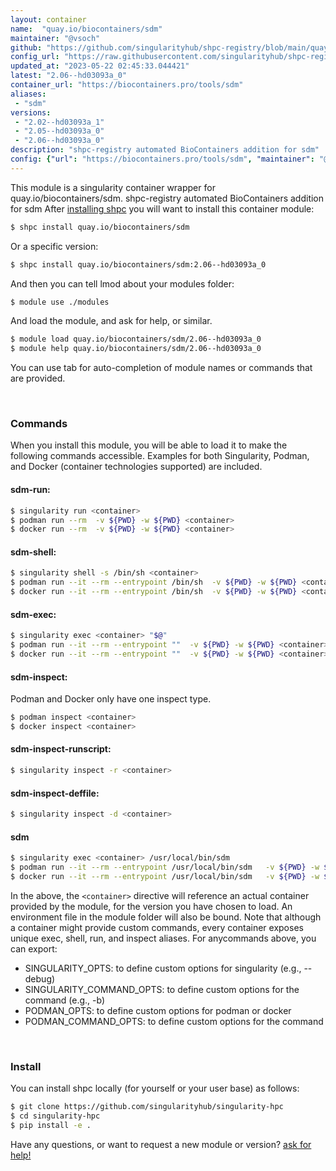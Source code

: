 ```yaml
---
layout: container
name:  "quay.io/biocontainers/sdm"
maintainer: "@vsoch"
github: "https://github.com/singularityhub/shpc-registry/blob/main/quay.io/biocontainers/sdm/container.yaml"
config_url: "https://raw.githubusercontent.com/singularityhub/shpc-registry/main/quay.io/biocontainers/sdm/container.yaml"
updated_at: "2023-05-22 02:45:33.044421"
latest: "2.06--hd03093a_0"
container_url: "https://biocontainers.pro/tools/sdm"
aliases:
 - "sdm"
versions:
 - "2.02--hd03093a_1"
 - "2.05--hd03093a_0"
 - "2.06--hd03093a_0"
description: "shpc-registry automated BioContainers addition for sdm"
config: {"url": "https://biocontainers.pro/tools/sdm", "maintainer": "@vsoch", "description": "shpc-registry automated BioContainers addition for sdm", "latest": {"2.06--hd03093a_0": "sha256:d9351b5c4555a87da0a8e0a3aa12e74986b5b77831eeb23d685e3f6d400d721d"}, "tags": {"2.02--hd03093a_1": "sha256:0db36867d5ebc88fedb13104f0cd5fe18c7a4c03d0ee8ea02b6c014c6bb47743", "2.05--hd03093a_0": "sha256:b5c541c136474e94901c2ab190aeb606c92ac93382a9a0e035845cd54c326c36", "2.06--hd03093a_0": "sha256:d9351b5c4555a87da0a8e0a3aa12e74986b5b77831eeb23d685e3f6d400d721d"}, "docker": "quay.io/biocontainers/sdm", "aliases": {"sdm": "/usr/local/bin/sdm"}}
---
```


This module is a singularity container wrapper for quay.io/biocontainers/sdm.
shpc-registry automated BioContainers addition for sdm
After [installing shpc](#install) you will want to install this container module:


```bash
$ shpc install quay.io/biocontainers/sdm
```

Or a specific version:

```bash
$ shpc install quay.io/biocontainers/sdm:2.06--hd03093a_0
```

And then you can tell lmod about your modules folder:

```bash
$ module use ./modules
```

And load the module, and ask for help, or similar.

```bash
$ module load quay.io/biocontainers/sdm/2.06--hd03093a_0
$ module help quay.io/biocontainers/sdm/2.06--hd03093a_0
```

You can use tab for auto-completion of module names or commands that are provided.

<br>

### Commands

When you install this module, you will be able to load it to make the following commands accessible.
Examples for both Singularity, Podman, and Docker (container technologies supported) are included.

#### sdm-run:

```bash
$ singularity run <container>
$ podman run --rm  -v ${PWD} -w ${PWD} <container>
$ docker run --rm  -v ${PWD} -w ${PWD} <container>
```

#### sdm-shell:

```bash
$ singularity shell -s /bin/sh <container>
$ podman run --it --rm --entrypoint /bin/sh  -v ${PWD} -w ${PWD} <container>
$ docker run --it --rm --entrypoint /bin/sh  -v ${PWD} -w ${PWD} <container>
```

#### sdm-exec:

```bash
$ singularity exec <container> "$@"
$ podman run --it --rm --entrypoint ""  -v ${PWD} -w ${PWD} <container> "$@"
$ docker run --it --rm --entrypoint ""  -v ${PWD} -w ${PWD} <container> "$@"
```

#### sdm-inspect:

Podman and Docker only have one inspect type.

```bash
$ podman inspect <container>
$ docker inspect <container>
```

#### sdm-inspect-runscript:

```bash
$ singularity inspect -r <container>
```

#### sdm-inspect-deffile:

```bash
$ singularity inspect -d <container>
```


#### sdm

```bash
$ singularity exec <container> /usr/local/bin/sdm
$ podman run --it --rm --entrypoint /usr/local/bin/sdm   -v ${PWD} -w ${PWD} <container> -c " $@"
$ docker run --it --rm --entrypoint /usr/local/bin/sdm   -v ${PWD} -w ${PWD} <container> -c " $@"
```



In the above, the `<container>` directive will reference an actual container provided
by the module, for the version you have chosen to load. An environment file in the
module folder will also be bound. Note that although a container
might provide custom commands, every container exposes unique exec, shell, run, and
inspect aliases. For anycommands above, you can export:

 - SINGULARITY_OPTS: to define custom options for singularity (e.g., --debug)
 - SINGULARITY_COMMAND_OPTS: to define custom options for the command (e.g., -b)
 - PODMAN_OPTS: to define custom options for podman or docker
 - PODMAN_COMMAND_OPTS: to define custom options for the command

<br>

### Install

You can install shpc locally (for yourself or your user base) as follows:

```bash
$ git clone https://github.com/singularityhub/singularity-hpc
$ cd singularity-hpc
$ pip install -e .
```

Have any questions, or want to request a new module or version? [ask for help!](https://github.com/singularityhub/singularity-hpc/issues)
